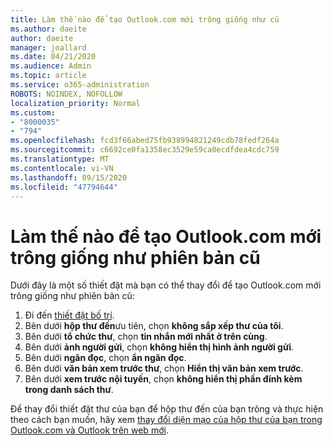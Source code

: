 ```yaml
---
title: Làm thế nào để tạo Outlook.com mới trông giống như cũ
ms.author: daeite
author: daeite
manager: joallard
ms.date: 04/21/2020
ms.audience: Admin
ms.topic: article
ms.service: o365-administration
ROBOTS: NOINDEX, NOFOLLOW
localization_priority: Normal
ms.custom:
- "8000035"
- "794"
ms.openlocfilehash: fcd3f66abed75fb938994821249cdb78fedf264a
ms.sourcegitcommit: c6692ce0fa1358ec3529e59ca0ecdfdea4cdc759
ms.translationtype: MT
ms.contentlocale: vi-VN
ms.lasthandoff: 09/15/2020
ms.locfileid: "47794644"
---
```

# <a name="how-to-make-the-new-outlookcom-look-like-the-old-version"></a>Làm thế nào để tạo Outlook.com mới trông giống như phiên bản cũ

Dưới đây là một số thiết đặt mà bạn có thể thay đổi để tạo Outlook.com mới trông giống như phiên bản cũ:

1. Đi đến [thiết đặt bố trí](https://outlook.live.com/mail/options/mail/layout).
1. Bên dưới **hộp thư đến**ưu tiên, chọn **không sắp xếp thư của tôi**.
1. Bên dưới **tổ chức thư**, chọn **tin nhắn mới nhất ở trên cùng**.
1. Bên dưới **ảnh người gửi**, chọn **không hiển thị hình ảnh người gửi**.
1. Bên dưới **ngăn đọc**, chọn **ẩn ngăn đọc**.
1. Bên dưới **văn bản xem trước thư**, chọn **Hiển thị văn bản xem trước**.
1. Bên dưới **xem trước nội tuyến**, chọn **không hiển thị phần đính kèm trong danh sách thư**.

Để thay đổi thiết đặt thư của bạn để hộp thư đến của bạn trông và thực hiện theo cách bạn muốn, hãy xem [thay đổi diện mạo của hộp thư của bạn trong Outlook.com và Outlook trên web mới](https://support.office.com/article/b41c2ecb-f23c-42b3-b7f8-659646d5e58c?wt.mc_id=Office_Outlook_com_Alchemy).